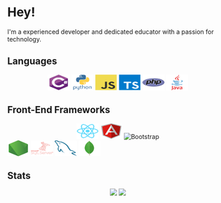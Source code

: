 # Hey!

<p>I'm a experienced developer and dedicated educator with a passion for technology.</p>

## Languages

<div align="center">
  <img alt="C#"         height="36" width="50" src="https://raw.githubusercontent.com/devicons/devicon/master/icons/csharp/csharp-original.svg">
  <img alt="Python"         height="36" width="50" src="https://raw.githubusercontent.com/devicons/devicon/master/icons/python/python-original-wordmark.svg">
  <img alt="Javascript" height="36" width="50" src="https://raw.githubusercontent.com/devicons/devicon/master/icons/javascript/javascript-original.svg">
  <img alt="Typescript" height="36" width="50" src="https://raw.githubusercontent.com/devicons/devicon/master/icons/typescript/typescript-original.svg">
  <img alt="PHP"        height="36" width="50" src="https://raw.githubusercontent.com/devicons/devicon/master/icons/php/php-original.svg">
  <img alt="Java"        height="36" width="50" src="https://raw.githubusercontent.com/devicons/devicon/master/icons/java/java-original-wordmark.svg">
</div>

## Front-End Frameworks
<div align="center">
  <img alt="React JS"   height="36" width="50" src="https://raw.githubusercontent.com/devicons/devicon/master/icons/react/react-original.svg">
  <img alt="Angular"    height="36" width="50" src="https://raw.githubusercontent.com/devicons/devicon/master/icons/angularjs/angularjs-original.svg">
  <img alt="Bootstrap"  height="36" width="50" src="https://cdn.jsdelivr.net/gh/devicons/devicon/icons/bootstrap/bootstrap-original.svg">
</div>

<div>
  <img alt="Node JS"    height="36" width="50" src="https://raw.githubusercontent.com/devicons/devicon/master/icons/nodejs/nodejs-original.svg">
  <img alt="My SQL"     height="36" width="50" src="https://raw.githubusercontent.com/devicons/devicon/master/icons/microsoftsqlserver/microsoftsqlserver-line-wordmark.svg">
  <img alt="My SQL"     height="36" width="50" src="https://raw.githubusercontent.com/devicons/devicon/master/icons/mysql/mysql-original.svg">
  <img alt="Mongo DB"   height="36" width="50" src="https://raw.githubusercontent.com/devicons/devicon/master/icons/mongodb/mongodb-original.svg">
</div>

## Stats

<div align="center">
  <img height="180em" src="https://github-readme-stats.vercel.app/api?username=lucassimionatoistaken&show_icons=true&theme=tokyonight"/>
  <img height="180em" src="https://github-readme-stats.vercel.app/api/top-langs/?username=lucassimionatoistaken&layout=compact&theme=tokyonight"/>
</div>
<br>

